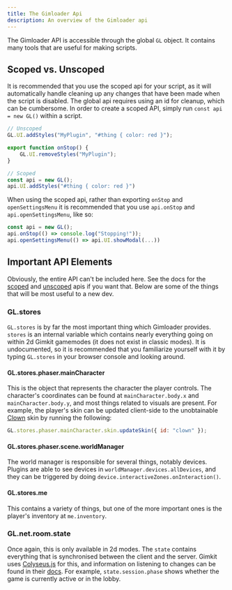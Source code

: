 ```yaml
---
title: The Gimloader Api
description: An overview of the Gimloader api
---
```


The Gimloader API is accessible through the global `GL` object. It contains many tools that are useful for making scripts.

## Scoped vs. Unscoped

It is recommended that you use the scoped api for your script, as it will automatically handle cleaning up any changes that have been made when the script is disabled. The global api requires using an id for cleanup, which can be cumbersome. In order to create a scoped API, simply run `const api = new GL()` within a script.

```js
// Unscoped
GL.UI.addStyles("MyPlugin", "#thing { color: red }");

export function onStop() {
    GL.UI.removeStyles("MyPlugin");
}

// Scoped
const api = new GL();
api.UI.addStyles("#thing { color: red }")
```

When using the scoped api, rather than exporting `onStop` and `openSettingsMenu` it is recommended that you use `api.onStop` and `api.openSettingsMenu`, like so:
```js
const api = new GL();
api.onStop(() => console.log("Stopping!"));
api.openSettingsMenu(() => api.UI.showModal(...))
```

## Important API Elements

Obviously, the entire API can't be included here. See the docs for the [scoped](../api/scopedapi) and [unscoped](../api/scoped) apis if you want that. Below are some of the things that will be most useful to a new dev.

### GL.stores

`GL.stores` is by far the most important thing which Gimloader provides. `stores` is an internal variable which contains nearly everything going on within 2d Gimkit gamemodes (it does not exist in classic modes). It is undocumented, so it is recommended that you familiarize yourself with it by typing `GL.stores` in your browser console and looking around.

#### GL.stores.phaser.mainCharacter

This is the object that represents the character the player controls. The character's coordinates can be found at `mainCharacter.body.x` and `mainCharacter.body.y`, and most things related to visuals are present. For example, the player's skin can be updated client-side to the unobtainable [Clown](https://gimkit.wiki/wiki/Clown) skin by running the following:

```js
GL.stores.phaser.mainCharacter.skin.updateSkin({ id: "clown" });
```

#### GL.stores.phaser.scene.worldManager

The world manager is responsible for several things, notably devices. Plugins are able to see devices in `worldManager.devices.allDevices`, and they can be triggered by doing `device.interactiveZones.onInteraction()`.

#### GL.stores.me

This contains a variety of things, but one of the more important ones is the player's inventory at `me.inventory`.

### GL.net.room.state

Once again, this is only available in 2d modes. The `state` contains everything that is synchronised between the client and the server. Gimkit uses [Colyseus.js](https://colyseus.io) for this, and information on listening to changes can be found in their [docs](https://docs.colyseus.io/state/schema-callbacks/). For example, `state.session.phase` shows whether the game is currently active or in the lobby.